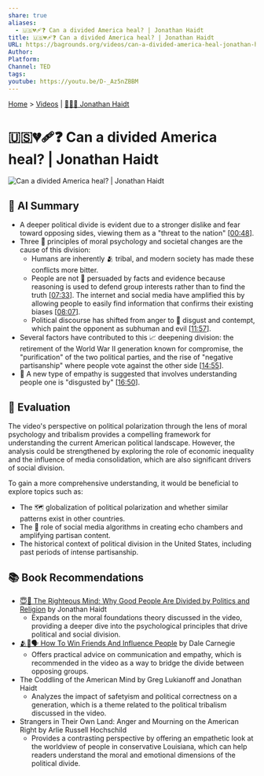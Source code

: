 ```yaml
---
share: true
aliases:
  - 🇺🇸💔🩹❓ Can a divided America heal? | Jonathan Haidt
title: 🇺🇸💔🩹❓ Can a divided America heal? | Jonathan Haidt
URL: https://bagrounds.org/videos/can-a-divided-america-heal-jonathan-haidt
Author:
Platform:
Channel: TED
tags:
youtube: https://youtu.be/D-_Az5nZBBM
---
```

[Home](../index.md) > [Videos](./index.md) | [🧠🤝🐘 Jonathan Haidt](../people/jonathan-haidt.md)  
# 🇺🇸💔🩹❓ Can a divided America heal? | Jonathan Haidt  
![Can a divided America heal? | Jonathan Haidt](https://youtu.be/D-_Az5nZBBM)  
  
## 🤖 AI Summary  
* A deeper political divide is evident due to a stronger dislike and fear toward opposing sides, viewing them as a "threat to the nation" \[[00:48](http://www.youtube.com/watch?v=D-_Az5nZBBM&t=48)].  
* Three 🤝 principles of moral psychology and societal changes are the cause of this division:  
    * Humans are inherently 🫂 tribal, and modern society has made these conflicts more bitter.  
    * People are not 🧠 persuaded by facts and evidence because reasoning is used to defend group interests rather than to find the truth \[[07:33](http://www.youtube.com/watch?v=D-_Az5nZBBM&t=453)]. The internet and social media have amplified this by allowing people to easily find information that confirms their existing biases \[[08:07](http://www.youtube.com/watch?v=D-_Az5nZBBM&t=487)].  
    * Political discourse has shifted from anger to 🤢 disgust and contempt, which paint the opponent as subhuman and evil \[[11:57](http://www.youtube.com/watch?v=D-_Az5nZBBM&t=717)].  
* Several factors have contributed to this 📈 deepening division: the retirement of the World War II generation known for compromise, the "purification" of the two political parties, and the rise of "negative partisanship" where people vote against the other side \[[14:55](http://www.youtube.com/watch?v=D-_Az5nZBBM&t=895)].  
* 👀 A new type of empathy is suggested that involves understanding people one is "disgusted by" \[[16:50](http://www.youtube.com/watch?v=D-_Az5nZBBM&t=1010)].  
  
## 🤔 Evaluation  
The video's perspective on political polarization through the lens of moral psychology and tribalism provides a compelling framework for understanding the current American political landscape. However, the analysis could be strengthened by exploring the role of economic inequality and the influence of media consolidation, which are also significant drivers of social division.  
  
To gain a more comprehensive understanding, it would be beneficial to explore topics such as:  
* The 🗺️ globalization of political polarization and whether similar patterns exist in other countries.  
* The 📱 role of social media algorithms in creating echo chambers and amplifying partisan content.  
* The historical context of political division in the United States, including past periods of intense partisanship.  
  
## 📚 Book Recommendations  
* [😇🧠 The Righteous Mind: Why Good People Are Divided by Politics and Religion](../books/the-righteous-mind.md) by Jonathan Haidt  
    * Expands on the moral foundations theory discussed in the video, providing a deeper dive into the psychological principles that drive political and social division.  
* [🫂🤝🗣️ How To Win Friends And Influence People](../books/how-to-win-friends-and-influence-people.md) by Dale Carnegie  
    * Offers practical advice on communication and empathy, which is recommended in the video as a way to bridge the divide between opposing groups.  
* The Coddling of the American Mind by Greg Lukianoff and Jonathan Haidt  
    * Analyzes the impact of safetyism and political correctness on a generation, which is a theme related to the political tribalism discussed in the video.  
* Strangers in Their Own Land: Anger and Mourning on the American Right by Arlie Russell Hochschild  
    * Provides a contrasting perspective by offering an empathetic look at the worldview of people in conservative Louisiana, which can help readers understand the moral and emotional dimensions of the political divide.